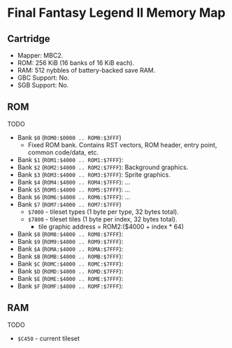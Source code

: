 Final Fantasy Legend II Memory Map
==================================

Cartridge
---------

- Mapper: MBC2.
- ROM: 256 KiB (16 banks of 16 KiB each).
- RAM: 512 nybbles of battery-backed save RAM.
- GBC Support: No.
- SGB Support: No.

ROM
---

TODO

- Bank `$0` (`ROM0:$0000 .. ROM0:$3FFF`)
  - Fixed ROM bank. Contains RST vectors, ROM header, entry point, common code/data, etc.
- Bank `$1` (`ROM1:$4000 .. ROM1:$7FFF`):
- Bank `$2` (`ROM2:$4000 .. ROM2:$7FFF`): Background graphics.
- Bank `$3` (`ROM3:$4000 .. ROM3:$7FFF`): Sprite graphics.
- Bank `$4` (`ROM4:$4000 .. ROM4:$7FFF`): ...
- Bank `$5` (`ROM5:$4000 .. ROM5:$7FFF`): ...
- Bank `$6` (`ROM6:$4000 .. ROM6:$7FFF`): ...
- Bank `$7` (`ROM7:$4000 .. ROM7:$7FFF`)
  - `$7000` - tileset types (1 byte per type, 32 bytes total).
  - `$7800` - tileset tiles (1 byte per index, 32 bytes total).
    - tile graphic address = ROM2:($4000 + index * 64)
- Bank `$8` (`ROM8:$4000 .. ROM8:$7FFF`):
- Bank `$9` (`ROM9:$4000 .. ROM9:$7FFF`):
- Bank `$A` (`ROMA:$4000 .. ROMA:$7FFF`):
- Bank `$B` (`ROMB:$4000 .. ROMB:$7FFF`):
- Bank `$C` (`ROMC:$4000 .. ROMC:$7FFF`):
- Bank `$D` (`ROMD:$4000 .. ROMD:$7FFF`):
- Bank `$E` (`ROME:$4000 .. ROME:$7FFF`):
- Bank `$F` (`ROMF:$4000 .. ROMF:$7FFF`):

RAM
---

TODO

- `$C450` - current tileset
